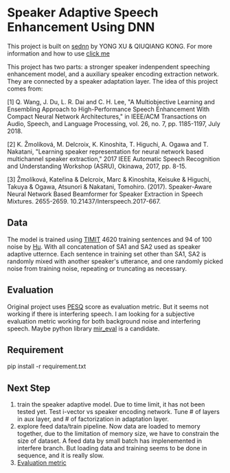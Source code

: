 # Speaker Adaptive Speech Enhancement Using DNN
This project is built on [sednn](https://github.com/yongxuUSTC/sednn/issues) by YONG XU & QIUQIANG KONG. For more information and how to use [click me](README_old.md)

This project has two parts: a stronger speaker indenpendent speeching enhancement model, and a auxiliary speaker encoding extraction network. They are connected by a speaker adaptation layer. The idea of this project comes from:

[1] Q. Wang, J. Du, L. R. Dai and C. H. Lee, "A Multiobjective Learning and Ensembling Approach to High-Performance Speech Enhancement With Compact Neural Network Architectures," in IEEE/ACM Transactions on Audio, Speech, and Language Processing, vol. 26, no. 7, pp. 1185-1197, July 2018.

[2] K. Žmolíková, M. Delcroix, K. Kinoshita, T. Higuchi, A. Ogawa and T. Nakatani, "Learning speaker representation for neural network based multichannel speaker extraction," 2017 IEEE Automatic Speech Recognition and Understanding Workshop (ASRU), Okinawa, 2017, pp. 8-15.

[3] Žmolíková, Kateřina & Delcroix, Marc & Kinoshita, Keisuke & Higuchi, Takuya & Ogawa, Atsunori & Nakatani, Tomohiro. (2017). Speaker-Aware Neural Network Based Beamformer for Speaker Extraction in Speech Mixtures. 2655-2659. 10.21437/Interspeech.2017-667. 

## Data
The model is trained using [TIMIT](http://academictorrents.com/details/34e2b78745138186976cbc27939b1b34d18bd5b3) 4620 training sentences and 94 of 100 noise by [Hu](http://web.cse.ohio-state.edu/pnl/corpus/HuNonspeech/HuCorpus.html). With all concatenation of SA1 and SA2 used as speaker adaptive utternce. Each sentence in training set other than SA1, SA2 is randomly mixed with another speaker's utterance, and one randomly picked noise from training noise, repeating or truncating as necessary.

## Evaluation
Original project uses [PESQ](https://www.itu.int/rec/T-REC-P.862-200102-I/en) score as evaluation metric. But it seems not working if there is interfering speech. I am looking for a subjective evaluation metric working for both background noise and interfering speech. Maybe python library [mir_eval]((https://www.itu.int/rec/T-REC-P.862-200102-I/en)) is a candidate.

## Requirement
pip install -r requirement.txt

## Next Step
1. train the speaker adaptive model. Due to time limit, it has not been tested yet. Test i-vector vs speaker encoding network. Tune # of layers in aux layer, and # of factorization in adaptation layer.
2. explore feed data/train pipeline. Now data are loaded to memory together, due to the limitation of memory size, we have to constrain the size of dataset. A feed data by small batch has implenemented in interfere branch. But loading data and training seems to be done in sequence, and it is really slow.
3. [Evaluation metric](#evaluation)